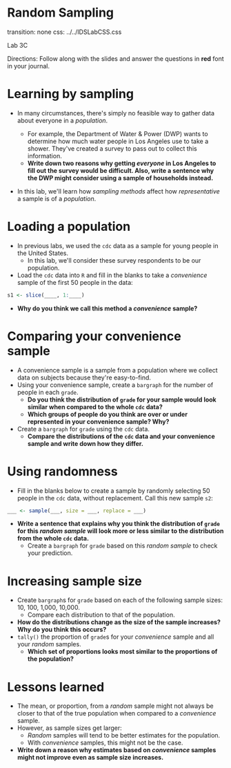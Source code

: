 Random Sampling
===
transition: none
css: ../../IDSLabCSS.css

Lab 3C

Directions: Follow along with the slides and answer the questions in **red** font in your journal.




Learning by sampling
===

- In many circumstances, there's simply no feasible way to gather data about everyone in a _population_.
    - For example, the Department of Water & Power (DWP) wants to determine how much water people in Los Angeles use to take a shower. They've created a survey to pass out to collect this information.
    - **Write down two reasons why getting _everyone_ in Los Angeles to fill out the survey would be difficult. Also, write a sentence why the DWP might consider using a sample of households instead.**
    
- In this lab, we'll learn how _sampling methods_ affect how _representative_ a sample is of a _population_.


Loading a population
===

- In previous labs, we used the `cdc` data as a sample for young people in the United States. 
    - In this lab, we'll consider these survey respondents to be our population.
- Load the `cdc` data into `R` and fill in the blanks to take a _convenience_ sample of the first 50 people in the data:


```r
s1 <- slice(____, 1:____)
```

- **Why do you think we call this method a _convenience_ sample?**

Comparing your convenience sample
===

- A convenience sample is a sample from a population where we collect data on subjects because they're easy-to-find.
- Using your convenience sample, create a `bargraph` for the number of people in each `grade`.
    - **Do you think the distribution of `grade` for your sample would look similar when compared to the whole `cdc` data?**
    - **Which groups of people do you think are over or under represented in your convenience sample? Why?**
- Create a `bargraph` for `grade` using the `cdc` data.
    - **Compare the distributions of the `cdc` data and your convenience sample and write down how they differ.**

Using randomness
===

- Fill in the blanks below to create a sample by randomly selecting 50 people in the `cdc` data, without replacement. Call this new sample `s2`:


```r
___ <- sample(___, size = ___, replace = ___)
```

- **Write a sentence that explains why you think the distribution of `grade` for this _random sample_ will look more or less similar to the distribution from the whole `cdc` data.**
    - Create a `bargraph` for `grade` based on this _random sample_ to check your prediction.
    


Increasing sample size
=== 

- Create `bargraph`s for `grade` based on each of the following sample sizes: 10, 100, 1,000, 10,000.
     - Compare each distribution to that of the population.
- **How do the distributions change as the size of the sample increases? Why do you think this occurs?**
- `tally()` the proportion of `grade`s for your _convenience_ sample and all your _random_ samples. 
    - **Which set of proportions looks most similar to the proportions of the population?**
    

Lessons learned
===

- The mean, or proportion, from a _random_ sample might not always be closer to that of the true population when compared to a _convenience_ sample. 
- However, as sample sizes get larger: 
    - _Random_ samples will tend to be better estimates for the population.
    -  With _convenience_ samples, this might not be the case.
- **Write down a reason why estimates based on _convenience_ samples might not improve even as sample size increases.**
